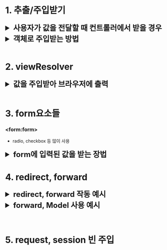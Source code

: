 # 1. 추출/주입받기
<details>
<summary style="font-size:x-large; font-weight: bold;">사용자가 값을 전달할 때 컨트롤러에서 받을 경우</summary>

> MVC_Basic_05 프로젝트 참고
<details>
    <summary>index page</summary>
    
```html

<a href="t1?data1=10&data2=20&data3=30&data3=40">test1</a><br>
<form action="t2" method="post">
    d1: <input type="text" name="d1"><br>
    d2: <input type="text" name="d2"><br>
    d3: <input type="checkbox" name="d3" value="10">data3 10
        <input type="checkbox" name="d3" value="20">data3 20<br>
        <button type="submit">test2</button>
</form>

<br><br>

<a href="t3?data1=10&data2=20&data3=30&data3=40">test3</a><br>

<a href="t4/10/20/30">test4</a><br>

<a href="t5?data1=10&data2=20&data3=30&data3=40">test5</a><br>
<a href="t6?data1=10&data2=20&data3=30&data3=40">test6</a><br>

<a href="t7?data1=10">test7</a><br>

```

</details>

### HttpServletRequest 사용(request.getParameter())
- URL에 쿼리스트링으로 들어온 데이터 처리
    ```java
        @GetMapping("/t1")
        public String t1(HttpServletRequest request) {
            String d1 = request.getParameter("data1"); //10
            String d2 = request.getParameter("data2"); //20
            String d3[] = request.getParameterValues("data3"); 
            
            System.out.println(d1);
            System.out.println(d2);
            for(String str:d3) {
                System.out.println(str);
            }
            return "final";
        }
    ```

### WebRequest 사용
- 
    ```java
        @GetMapping("/t3")
        public String t3(WebRequest request) {
            String d1 = request.getParameter("d1"); //10
            String d2 = request.getParameter("d2"); //20
            String d3[] = request.getParameterValues("d3"); 
            
            System.out.println(d1);
            System.out.println(d2);
            for(String str:d3) {
                System.out.println(str);
            }
            return "final";
        }
    ```

### 경로로 주입받기(@PathVariable 사용)
- 주소/값1/값2...의 형태
- 데이터 요청주소에 값이 있을 경우 값을 주입받을 수 있음
    ```java
        @GetMapping("t4/{data1}/{data2}/{data3}") //{}안에는 임의의 이름
        public String t4(@PathVariable int data1, @PathVariable int data2, @PathVariable int data3) {
            //@PathVariable: 데이터 요청주소에 값이 있을 경우 값을 주입받을 수 있음
            System.out.println(data1);
            System.out.println(data2);
            System.out.println(data3);
            
            return "final";
        }
    ```
### @RequestParam
- 값을 직접 주입받을 수 있음
- 이름이 같아야함! (변수이름 = 파라미터 이름)
    ```java
        @GetMapping("/t5")
        public String t5(@RequestParam int data1, @RequestParam int data2, @RequestParam int[] data3) {
            System.out.println(data1);
            System.out.println(data2);
            for(int str:data3) {
                System.out.println(str);
            }
            return "final";
        }
    ```
- 변수의 이름을 바꾸고 싶을 경우 value 속성을 사용하여 파라미터 이름을 지정할 수 있음
    ```java
        @GetMapping("/t6")
        public String t6(@RequestParam(value="data1") int n1, @RequestParam(value="data2") int n2, @RequestParam(value="data3") int[] n3) {
            System.out.println(n1);
            System.out.println(n2);
            for(int str:n3) {
                System.out.println(str);
            }
            return "final";
        }
    ```

- 값이 없을 때 확인(required), 기본값 지정(defaultValue) 방법
    ```java
        @GetMapping("/t7")									//null값 들어감                            //기본값을 0으로 넣겠다
        public String t7(@RequestParam int data1, @RequestParam(required=false) String data2, @RequestParam(defaultValue="0") int data3) {
            System.out.println(data1); //10
            System.out.println(data2); //null
            System.out.println(data3); //0
            
            return "final";
        }	
    ```
</details>

<details>
<summary style="font-size:x-large; font-weight: bold;">객체로 주입받는 방법</summary>

> MVC_Basic_06 프로젝트 참고
<details>
    <summary>index page</summary>
    
```html

<a href="t1?data1=10&data2=20&data3=30&data3=40">test1</a><br>
<a href="t2?data1=10&data2=20&data3=30&data3=40">test2</a><br>

```

</details>

### Map, List를 통해 데이터 받기
- Map, List import 
    ```java
        @GetMapping("/t1")	//t1?data1=10&data2=20&data3=30&data3=40 1과 2는 Map으로 받고 3은 List로 받음
        public String t1(@RequestParam Map<String, String> map, @RequestParam List<String> data3) {
            String data1=map.get("data1"); 
            String data2=map.get("data2"); 
            //String data33=map.get("data3"); 
            
            System.out.println(data1); //10
            System.out.println(data2); //20
            //System.out.println(data33); //30
            
            for(String str:data3) {
                System.out.println(str); //30 40
            }
            
            return "final";
        }
    ```

### @ModelAttribute
- 파라미터를 객체로 주입받을 수 있음
- 컨트롤러에서 메서드의 파라미터는 기본자료형을 제외한 객체형 타입은 다시 화면으로 전달
- @ModelAttribute는 명시적으로 화면에 전달되도록 지정(생략가능, but 적어주는게 좋음)
- ex) (@ModelAttribute Data bean1, @ModelAttribute Data2 bean2) = (Data bean1, Data2 bean2)
    ```java
        @GetMapping("/t2") //index.jsp에서 값을 /t2로 넘길 때 → Data객체 필드에 주입됨(넘긴 값)
        public String t2(@ModelAttribute Data bean1, @ModelAttribute Data2 bean2) {
            System.out.println(bean1.getData1()); //10
            System.out.println(bean1.getData2()); //20
            
            for(int n:bean1.getData3()) {
                System.out.println(n); //30 40
            }
            
            System.out.println(bean2.getData1()); //10
            System.out.println(bean2.getData2()); //20
            
            return "final";
        }
    ```
#### 별도 class에 값을 저장할 경우
> MVC_Basic_08 참고
- form > input의 name 값과 데이터를 get, set하는 변수명이 같아야 주입됨!!
    ![alt text](image.png)
- 객체로 저장된 필드 값 가져올때 클래스명 맨 앞글자는 소문자로 작성해야 함
    - ${requestScope.data.str1 }
- class명이 아닌 이름 지정 가능
    - (@ModelAttribute("test") Data bean)

</details>

<br>

# 2. viewResolver
<details>
<summary style="font-size:x-large; font-weight: bold;">값을 주입받아 브라우저에 출력</summary>
> MVC_Basic_07 프로젝트 참고
<details>
    <summary>index page</summary>
    
```html
<a href="t1?data1=10&data2=20">test1</a><br>
<a href="t2">test2</a><br>
<a href="t3">test3</a><br>
<a href="t4">test4</a><br>
```

</details>

### 쿼리스트링의 값을 받아 브라우저에 출력
- jsp 방식과 비슷함
    ```java
        //SpringController
        @GetMapping("/t1")
        public String t1() {
            return "test1";
        }
    ```
    ```jsp
    <!-- test1 -->
    <body>
        <%
            String d1 = request.getParameter("data1");
            String d2 = request.getParameter("data2");
        %>
        <%=d1 %>
        <%=d2 %><br>
        
        <!-- EL언어 -->
        ${param.data1 }
        ${param.data2 }
    </body>
    ```

### 값을 담는 setAttribute 사용하여 브라우저에 전달
- pageContext, request, session, Application
    ```java
        //SpringController
        @GetMapping("/t2")
        public String t2(HttpServletRequest request) {
            request.setAttribute("data1", 10);
            request.setAttribute("data2", 20);
            
            return "test2";
        }
    ```
    ```jsp
    <!-- test2 -->
    <body>
        ${data1 } <!-- requestScope.data1 이지만 생략 가능 -->
        ${data2 }
    </body>
    ```

### Model에 데이터를 담을 경우
- Model인 경우(Model, ModelAndView)  request
    ```java
        //SpringController
        import org.springframework.ui.Model;

        @GetMapping("/t2")
        public String t2(HttpServletRequest request) {
            request.setAttribute("data1", 10);
            request.setAttribute("data2", 20);
            
            return "test2";
        }
    ```
    ```jsp
    <!-- test3 -->
    <body>
        ${requestScope.data1 }
        ${data2 }
    </body>
    ```

### ModelAndView에 데이터를 담을 경우
- Model을 더 자주씀
    ```java
        //SpringController
        @GetMapping("/t4")
        public ModelAndView t4(ModelAndView mv) { //실무에선 보통 model로 씀
            mv.addObject("data1",50); //값 세팅
            mv.addObject("data2",60);
            
            mv.setViewName("test4"); //test4로 뷰페이지 설정 → 페이지 이동
            
            return mv;
        }
    ```
    ```jsp
    <!-- test4 -->
    <body>
        ${data1 }
        ${data2 }
    </body>
    ```



</details>

<br>

# 3. form요소들
### \<form:form>
- radio, checkbox 등 많이 사용
<details>
<summary style="font-size:x-large; font-weight: bold;">form에 입력된 값을 받는 장법</summary>
> MVC_Basic_09 프로젝트 참고
<details>
    <summary>index page</summary>
    
```html
<%@ page language="java" contentType="text/html; charset=UTF-8"
    pageEncoding="UTF-8"%>
<body>
<a href="t1">test1</a><br>
<a href="t2">test2</a><br>
<a href="t3">test3</a><br>
<a href="t4">test4</a>
</body>
</html>
```
</details>

### class 객체에 저장한 값 불러오기
- el언어를 이용하여 값 불러오기
    ```java
    // SpringController
    <body>
        <form action="final" method="post">
            이름: <input type="text" name="name" value="${requestScope.data.name}" }><br>
            아이디: <input type="text" name="id" value="${data.id}" }><br>
            비밀번호: <input type="text" name="pw" value="${data.pw}" }><br>
            주소1: <input type="text" name="adr1" value="${data.adr1}" }><br>
            주소2: <input type="text" name="adr2" value="${data.adr2}" }>
            
            <button type="submit">로그인</button>
        </form>
    </body>
    ```
    ```html
    <body>
        <form action="final" method="post">
            이름: <input type="text" name="name" value="${requestScope.data.name}" }><br>
            아이디: <input type="text" name="id" value="${data.id}" }><br>
            비밀번호: <input type="text" name="pw" value="${data.pw}" }><br>
            주소1: <input type="text" name="adr1" value="${data.adr1}" }><br>
            주소2: <input type="text" name="adr2" value="${data.adr2}" }>
            
            <button type="submit">로그인</button>
        </form>
    </body>
    ```

### form 기능을 활용하여 값을 불러오기
- <form:form>을 사용하여 값 불러오기
- modelAttribute에 class이름 넣을 경우 경로 안적어도 됨
    ```java
        // SpringController
        @GetMapping("/t2")
        public String t2(Data bean) {
            bean.setName("수정");
            bean.setId("kim");
            bean.setPw("1234");
            bean.setAdr1("Seoul");
            bean.setAdr2("gangnam");
            
            return "test1";
        }
    ```
    ```html
    <!-- test2 -->
    <%@ page language="java" contentType="text/html; charset=UTF-8"
        pageEncoding="UTF-8"%>
    <%@ taglib prefix="form" uri="http://www.springframework.org/tags/form" %>
    <!DOCTYPE html>
    <html>
    <head>
    <meta charset="UTF-8">
    <title>메인</title>
    </head>
    <body>
        <form:form action="final" modelAttribute="data">
            이름: <form:input path="name"><br> <!-- path이름과 설정한 필드명이 같아야함 -->
            아이디: <form:input path="id"><br>
            비밀번호: <form:input path="pw"><br>
            주소1: <form:input path="adr1"><br>
            주소2: <form:input path="adr2">
        
        </form:form>
    </body>
    </html>
    ```

### 이름을 지정하여 가져오기
- @ModelAttribute로 이름 지정
    ```java
	@GetMapping("/t3")
	public String t3(@ModelAttribute("modelBean") Data bean) {
		bean.setName("화연");
		bean.setId("hong");
		bean.setPw("1234");
		bean.setAdr1("Seoul");
		bean.setAdr2("gangnam");
		
		return "test3";
	}
    ```
    ```html
    <!-- test3 -->
    <form:form action="final" modelAttribute="modelBean">
        이름 : <form:input path="name" /><br>
        아이디 : <form:input path="id" /><br>
        비번 : <form:password path="pw" showPassword="true"/><br>
        주소1 : <form:input path="adr1" /><br>
        주소2 : <form:input path="adr2" /><br>
        <button type="submit">체크</button>
    </form:form>
    ```

### Model로 값 주입
- Model을 이용한 값주입
    ```java
	@GetMapping("/t4")
	public String t4(Model model) {
		Data bean = new Data();
		bean.setName("비트");
		bean.setId("hong");
		bean.setPw("1234");
		bean.setAdr1("Seoul");
		bean.setAdr2("gangnam");
		
		model.addAttribute("modelBean",bean);
		
		return "test4";
	}
    ```
    ```html
    test3과 동일
    ```

</details>

# 4. redirect, forward
<details>
<summary style="font-size:x-large; font-weight: bold;">redirect, forward 작동 예시</summary>
> MVC_Basic_11 프로젝트 참고
<details>
    <summary>index page</summary>
    
```html
<body>
<a href="t1">Redirect</a><br>
<a href="t2">Forword</a>
</body>
```
</details>

### redirect
- url이 변경되는 강제 이동
    ```java
        @GetMapping("/t1")
        public String t1() {
            return "redirect:/main1";
        }
        @GetMapping("/main1")
        public String main1() {
            return "main1";
        }
    ```   
    ```html
    <body>
        <h1>main1_redirect</h1>
        redirect : 강제이동
    </body>
    ```
    ![alt text](image-2.png)

### forward
- url이 변경되지 않음
    ```java
        @GetMapping("/t2")
        public String t2() {
            return "forward:/main2";
        }
        @GetMapping("/main2")
        public String main2() {
            return "main2";
        }
    ```   
    ```html
    <body>
        <h1>main2_forward</h1>
        foward : url이 변경되지 않음
    </body>
    ```
    ![alt text](image-1.png)

</details>
<details>
<summary style="font-size:x-large; font-weight: bold;">forward, Model 사용 예시</summary>
> MVC_Basic_12 프로젝트 참고
<details>
    <summary>index page</summary>

```html
<body>
<a href="t1">Test1</a><br>
</body>
```
</details>

### 1. beans 생성
- Data클래스 4개 생성
![alt text](image-3.png)

### 2. RootAppContext
- @Configuration로 bean설정 파일임을 명시
    ```java
    package kr.bit.config;

    import org.springframework.context.annotation.Bean;
    import org.springframework.context.annotation.Configuration;

    import kr.bit.beans.Data;
    import kr.bit.beans.Data2;

    @Configuration	//bean설정 파일임을 명시
    public class RootAppContext {	//root-context.xml과 동일
        @Bean
        public Data data() {
            return new Data();
        }
        @Bean("request2")
        public Data2 data2() {
            return new Data2();
        }
        
    }
    ```
### 3. ServletAppContext
- @ComponentScan("kr.bit.beans") → @Component 선언 시 추가해줘야 함

### 4. SpringController
- @Autowired로 자동주입
    ``` java
    @Controller
    public class SpringController {
        @Autowired
        Data data1; //IoC컨테이너(RootAppContext.java)에 빈으로 등록(@Bean)한 Data 객체의 주소값이 data1 필드에 자동 주입됨
        @Resource(name="request2")
        Data2 data2;//IoC컨테이너에 빈으로 등록하며 이름을 지정한(request2) Data 객체의 주소값이 data2 필드에 자동 주입됨
        @Autowired
        Data3 data3;
        @Resource(name="request4")
        Data4 data4;
        
        @GetMapping("/t1")
        public String t1() {
            data1.setStr1("스프링1");
            data1.setStr2("스프링2");
            
            data2.setStr3("스프링3");
            data2.setStr4("스프링4");
            
            data3.setStr5("스프링5");
            data3.setStr6("스프링6");
            
            data4.setStr7("스프링7");
            data4.setStr8("스프링8");
            
            return "forward:/final1"; //forward는 request객체 유지됨 (redirect는 안됨)
        }
        @GetMapping("/final1")
        public String final1(Model model) { //request 범위와 같음
            //model 객체에 위에서 set한 값 담기
            model.addAttribute("data1",data1);
            model.addAttribute("data2",data2);
            model.addAttribute("data3",data3);
            model.addAttribute("data4",data4);
            
            return "final";
        }
    }
    ```
### 5. final.jap 출력
- data객체에 담긴 데이터 출력
    ```jsp
    <body>
    ${requestScope.data1.str1 }
    ${requestScope.data1.str2 } <br>

    ${requestScope.data2.str3 }
    ${requestScope.data2.str4 } <br>

    ${requestScope.data3.str5 }
    ${requestScope.data3.str6 } <br>

    ${requestScope.data4.str7 }
    ${requestScope.data4.str8 } <br>
    </body>
    ```

### 만약 redirect라면
- 위의 코드일 경우 Model에 객체가 저장되기 때문에 출력됨
- Bean에 @RequestScope 설정 시 redirect로 값이 저장되지 않음
- @RequestScope: 요청이 발생할 때마다 Bean객체가 생성되며 자동으로 주입됨

</details>
<br><br>

# 5. request, session 빈 주입